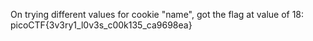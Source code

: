 On trying different values for cookie "name", got the flag at value of 18:  
  picoCTF{3v3ry1_l0v3s_c00k135_ca9698ea}
